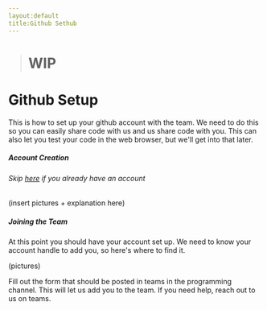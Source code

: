 ```yaml
---
layout:default
title:Github Sethub
---
```

> # WIP
# Github Setup
This is how to set up your github account with the team. We need to do this so you can easily share code with us and us share code with you. This can also let you test your code in the web browser, but we'll get into that later.

##### Account Creation
###### Skip [here]() if you already have an account
(insert pictures + explanation here)

##### Joining the Team
At this point you should have your account set up. We need to know your account handle to add you, so here's where to find it.

(pictures)

Fill out the form that should be posted in teams in the programming channel. This will let us add you to the team. If you need help, reach out to us on teams.

